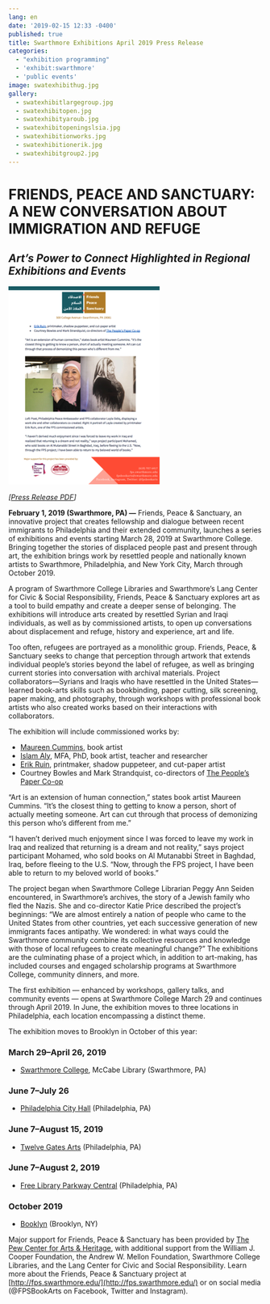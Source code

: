 ```yaml
---
lang: en
date: '2019-02-15 12:33 -0400'
published: true
title: Swarthmore Exhibitions April 2019 Press Release
categories:
  - "exhibition programming"
  - 'exhibit:swarthmore'
  - 'public events'
image: swatexhibithug.jpg
gallery:
  - swatexhibitlargegroup.jpg
  - swatexhibitopen.jpg
  - swatexhibityaroub.jpg
  - swatexhibitopeningslsia.jpg
  - swatexhibitionworks.jpg
  - swatexhibitionerik.jpg
  - swatexhibitgroup2.jpg
---
```


# FRIENDS, PEACE AND SANCTUARY: A NEW CONVERSATION ABOUT IMMIGRATION AND REFUGE
## *Art’s Power to Connect Highlighted in Regional Exhibitions and Events*

[![press release thumbnail](/assets/images/press-release-thumb.png)](/assets/20190226-FPS-Press-Release.pdf)

*[[Press Release PDF](/assets/20190226-FPS-Press-Release.pdf)]*

**February 1, 2019 (Swarthmore, PA) —** Friends, Peace & Sanctuary, an innovative project that creates fellowship and dialogue between recent immigrants to Philadelphia and their extended community, launches a series of exhibitions and events starting March 28, 2019 at Swarthmore College. Bringing together the stories of displaced people past and present through art, the exhibition brings work by resettled people and nationally known artists to Swarthmore, Philadelphia, and New York City, March through October 2019.

A program of Swarthmore College Libraries and Swarthmore’s Lang Center for Civic & Social Responsibility, Friends, Peace & Sanctuary explores art as a tool to build empathy and create a deeper sense of belonging. The exhibitions will introduce arts created by resettled Syrian and Iraqi individuals, as well as by commissioned artists, to open up conversations about displacement and refuge, history and experience, art and life.

Too often, refugees are portrayed as a monolithic group. Friends, Peace, & Sanctuary seeks to change that perception through artwork that extends individual people’s stories beyond the label of refugee, as well as bringing current stories into conversation with archival materials. Project collaborators—Syrians and Iraqis who have resettled in the United States—learned book-arts skills such as bookbinding, paper cutting, silk screening, paper making, and photography, through workshops with professional book artists who also created works based on their interactions with collaborators.

The exhibition will include commissioned works by:

- [Maureen Cummins](http://maureencummins.com), book artist
- [Islam Aly](https://www.islamaly.com/), MFA, PhD, book artist, teacher and researcher
- [Erik Ruin](http://erikruin.info/), printmaker, shadow puppeteer, and cut-paper artist
- Courtney Bowles and Mark Strandquist, co-directors of [The People’s Paper Co-op](http://peoplespaperco-op.weebly.com/)

“Art is an extension of human connection,” states book artist Maureen Cummins. “It’s the closest thing to getting to know a person, short of actually meeting someone. Art can cut through that process of demonizing this person who’s different from me.”

“I haven’t derived much enjoyment since I was forced to leave my work in Iraq and realized that returning is a dream and not reality,” says project participant Mohamed, who sold books on Al Mutanabbi Street in Baghdad, Iraq, before fleeing to the U.S. “Now, through the FPS project, I have been able to return to my beloved world of books.”

The project began when Swarthmore College Librarian Peggy Ann Seiden encountered, in Swarthmore’s archives, the story of a Jewish family who fled the Nazis. She and co-director Katie Price described the project’s beginnings: “We are almost entirely a nation of people who came to the United States from other countries, yet each successive generation of new immigrants faces antipathy. We wondered: in what ways could the Swarthmore community combine its collective resources and knowledge with those of local refugees to create meaningful change?” The exhibitions are the culminating phase of a project which, in addition to art-making, has included courses and engaged scholarship programs at Swarthmore College, community dinners, and more. 

The first exhibition — enhanced by workshops, gallery talks, and community events — opens at Swarthmore College March 29 and continues through April 2019. In June, the exhibition moves to three locations in Philadelphia, each location encompassing a distinct theme.

The exhibition moves to Brooklyn in October of this year:

### __March 29–April 26, 2019__
- [Swarthmore College](https://www.swarthmore.edu/cooper-series/friends-peace-and-sanctuary), McCabe Library (Swarthmore, PA)

### __June 7–July 26__
- [Philadelphia City Hall](http://creativephl.org/exhibitions/) (Philadelphia, PA)

### __June 7–August 15, 2019__
- [Twelve Gates Arts](http://www.twelvegatesarts.org/) (Philadelphia, PA)

### __June 7–August 2, 2019__
- [Free Library Parkway Central](http://www.freelibrary.org/) (Philadelphia, PA)

### October 2019
- [Booklyn](https://booklyn.org/) (Brooklyn, NY)

Major support for Friends, Peace & Sanctuary has been provided by [The Pew Center for Arts & Heritage](https://pcah.org/), with additional support from the William J. Cooper Foundation, the Andrew W. Mellon Foundation, Swarthmore College Libraries, and the Lang Center for Civic and Social Responsibility. Learn more about the Friends, Peace & Sanctuary project at [http://fps.swarthmore.edu/](http://fps.swarthmore.edu/) or on social media (@FPSBookArts on Facebook, Twitter and Instagram).
